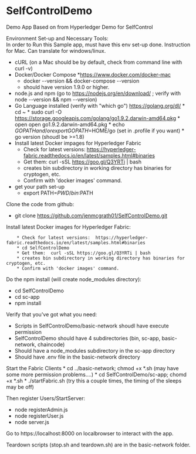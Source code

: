 # SelfControlDemo
Demo App Based on from Hyperledger Demo for SelfControl

Environment Set-up and Necessary Tools:  
In order to Run this Sample app,  must have this env set-up done.  Instruction for Mac.  Can translate for windows/linux.
  * cURL (on a Mac should be by default, check from command line with curl -v)
  * Docker/Docker Compose
      *https://www.docker.com/docker-mac
      * docker --version && docker-compose --version
      * should have version 1.9.0 or higher.
  * node.js and npm (go to https://nodejs.org/en/download/ ; verify with node --version && npm --version) 
  * Go Language installed (verify with "which go")
        https://golang.org/dl/ 
        * cd ~
        * sudo curl -O https://storage.googleapis.com/golang/go1.9.2.darwin-amd64.pkg
        * open open go1.9.2.darwin-amd64.pkg
        * echo $GOPATH and/or export GOPATH=$HOME/go (set in .profile if you want)
        * go version (shoudl be >=1.8)
   * Install latest Docker impages for Hyperledger Fabric
        * Check for latest versions:  https://hyperledger-fabric.readthedocs.io/en/latest/samples.html#binaries
        * Get them:  curl -sSL https://goo.gl/Q3YRTi | bash
        * creates bin subdirectory in working directory has binaries for cryptogen, etc.
        * Confirm with 'docker images' command.
   * get your path set-up
        * export PATH=$PWD/bin:$PATH
        
  Clone the code from github:
  
   * git clone https://github.com/jenmcgrath01/SelfControlDemo.git
   
   Install latest Docker images for Hyperledger Fabric:
   
   
        * Check for latest versions:  https://hyperledger-fabric.readthedocs.io/en/latest/samples.html#binaries
        * cd SelfControlDemo
        * Get them:  curl -sSL https://goo.gl/Q3YRTi | bash
        * creates bin subdirectory in working directory has binaries for cryptogen, etc.
        * Confirm with 'docker images' command.
        
   Do the npm install (will create node_modules directory):
   * cd SelfControlDemo
   * cd sc-app
   * npm install
   
   Verify that you've got what you need:
   * Scripts in SelfControlDemo/basic-network shoudl have execute permission
   * SelfControlDemo should have 4 subdirectories (bin, sc-app, basic-network, chaincode)
   * Should have a node_modules subdirectory in the sc-app directory
   * Should have .env file in the basic-network directory
   
   Start the Fabric Clients
    * cd ../basic-network; chmod +x *.sh (may have some more permission problems....)
    * cd SelfControlDemo/sc-app; chomd +x *.sh
    * ./startFabric.sh  (try this a couple times, the timing of the sleeps may be off)
   
   Then register Users/StartServer:
   * node registerAdmin.js
   * node registerUser.js
   * node server.js
   
Go to https://localhost:8000 on localbrowser to interact with the app.
   
Teardown scripts (stop.sh and teardown.sh) are in the basic-network folder.
   
   
